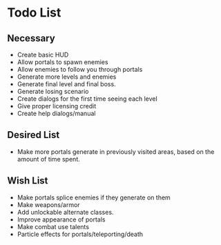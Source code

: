 Todo List
=========

Necessary
---------

+ Create basic HUD
+ Allow portals to spawn enemies
+ Allow enemies to follow you through portals
+ Generate more levels and enemies
+ Generate final level and final boss.
+ Generate losing scenario
+ Create dialogs for the first time seeing each level
+ Give proper licensing credit
+ Create help dialogs/manual

Desired List
------------

+ Make more portals generate in previously visited areas, based on the amount
  of time spent.

Wish List
---------

+ Make portals splice enemies if they generate on them
+ Make weapons/armor
+ Add unlockable alternate classes.
+ Improve appearance of portals
+ Make combat use talents
+ Particle effects for portals/teleporting/death
